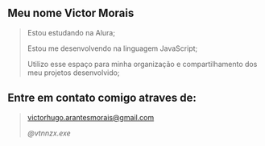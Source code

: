 ## Meu nome Victor Morais

> Estou estudando na Alura;
> 
> Estou me desenvolvendo na linguagem JavaScript;
> 
> Utilizo esse espaço para minha organização e compartilhamento dos meu projetos desenvolvido;

## Entre em contato comigo atraves de:

> victorhugo.arantesmorais@gmail.com
> 
>  *@vtnnzx.exe*

